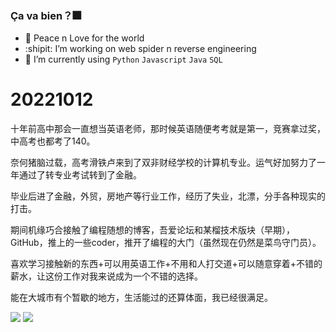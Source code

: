 ### Ça va bien？:fireworks:
- :hamster: Peace n Love for the world
- :shipit:  I’m working on web spider n reverse engineering 
- :whale: I’m currently using `Python` `Javascript` `Java` `SQL` 

# 20221012

十年前高中那会一直想当英语老师，那时候英语随便考考就是第一，竞赛拿过奖，中高考也都考了140。

奈何猪脑过载，高考滑铁卢来到了双非财经学校的计算机专业。运气好加努力了一年通过了转专业考试转到了金融。

毕业后进了金融，外贸，房地产等行业工作，经历了失业，北漂，分手各种现实的打击。

期间机缘巧合接触了编程随想的博客，吾爱论坛和某榴技术版块（早期），GitHub，推上的一些coder，推开了编程的大门（虽然现在仍然是菜鸟守门员）。

喜欢学习接触新的东西+可以用英语工作+不用和人打交道+可以随意穿着+不错的薪水，让这份工作对我来说成为一个不错的选择。

能在大城市有个暂歇的地方，生活能过的还算体面，我已经很满足。


![](https://github-readme-stats.vercel.app/api?username=Seriainme&show_icons=true&line_height=21&show_icons=true&theme=vue&hide_border=true)
![](https://github-readme-stats.vercel.app/api/top-langs/?username=Seriainme&show_icons=true&layout=compact&theme=vue&hide_border=true&hide=html,css)


<!--
**Seriainme/Seriainme** is a ✨ _special_ ✨ repository because its `README.md` (this file) appears on your GitHub profile.

Here are some ideas to get you started:

- 🔭 I’m currently working on ...
- 🌱 I’m currently learning ...
- 👯 I’m looking to collaborate on ...
- 🤔 I’m looking for help with ...
- 💬 Ask me about ...
- 📫 How to reach me: ...
- 😄 Pronouns: ...
- ⚡ Fun fact: ...
-->
